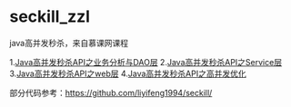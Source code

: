 # seckill_zzl
java高并发秒杀，来自慕课网课程

1.[Java高并发秒杀API之业务分析与DAO层](https://www.imooc.com/learn/587)
2.[Java高并发秒杀API之Service层](https://www.imooc.com/learn/631)
3.[Java高并发秒杀API之web层](https://www.imooc.com/learn/630)
4.[Java高并发秒杀API之高并发优化](https://www.imooc.com/learn/632)

部分代码参考：https://github.com/liyifeng1994/seckill/

